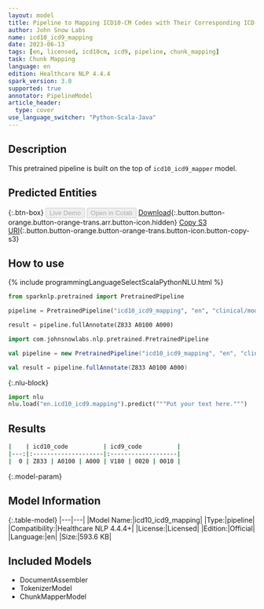 ```yaml
---
layout: model
title: Pipeline to Mapping ICD10-CM Codes with Their Corresponding ICD-9-CM Codes
author: John Snow Labs
name: icd10_icd9_mapping
date: 2023-06-13
tags: [en, licensed, icd10cm, icd9, pipeline, chunk_mapping]
task: Chunk Mapping
language: en
edition: Healthcare NLP 4.4.4
spark_version: 3.0
supported: true
annotator: PipelineModel
article_header:
  type: cover
use_language_switcher: "Python-Scala-Java"
---
```


## Description

This pretrained pipeline is built on the top of `icd10_icd9_mapper` model.

## Predicted Entities



{:.btn-box}
<button class="button button-orange" disabled>Live Demo</button>
<button class="button button-orange" disabled>Open in Colab</button>
[Download](https://s3.amazonaws.com/auxdata.johnsnowlabs.com/clinical/models/icd10_icd9_mapping_en_4.4.4_3.0_1686650990044.zip){:.button.button-orange.button-orange-trans.arr.button-icon.hidden}
[Copy S3 URI](s3://auxdata.johnsnowlabs.com/clinical/models/icd10_icd9_mapping_en_4.4.4_3.0_1686650990044.zip){:.button.button-orange.button-orange-trans.button-icon.button-copy-s3}

## How to use

<div class="tabs-box" markdown="1">
{% include programmingLanguageSelectScalaPythonNLU.html %}

```python
from sparknlp.pretrained import PretrainedPipeline

pipeline = PretrainedPipeline("icd10_icd9_mapping", "en", "clinical/models")

result = pipeline.fullAnnotate(Z833 A0100 A000)
```
```scala
import com.johnsnowlabs.nlp.pretrained.PretrainedPipeline

val pipeline = new PretrainedPipeline("icd10_icd9_mapping", "en", "clinical/models")

val result = pipeline.fullAnnotate(Z833 A0100 A000)
```


{:.nlu-block}
```python
import nlu
nlu.load("en.icd10_icd9.mapping").predict("""Put your text here.""")
```

</div>



## Results

```bash
|    | icd10_code          | icd9_code          |
|---:|:--------------------|:-------------------|
|  0 | Z833 | A0100 | A000 | V180 | 0020 | 0010 |
```

{:.model-param}
## Model Information

{:.table-model}
|---|---|
|Model Name:|icd10_icd9_mapping|
|Type:|pipeline|
|Compatibility:|Healthcare NLP 4.4.4+|
|License:|Licensed|
|Edition:|Official|
|Language:|en|
|Size:|593.6 KB|

## Included Models

- DocumentAssembler
- TokenizerModel
- ChunkMapperModel